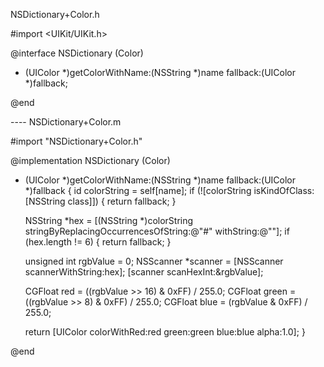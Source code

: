 NSDictionary+Color.h

#import <UIKit/UIKit.h>

@interface NSDictionary (Color)

- (UIColor *)getColorWithName:(NSString *)name fallback:(UIColor *)fallback;

@end


---- NSDictionary+Color.m


#import "NSDictionary+Color.h"

@implementation NSDictionary (Color)

- (UIColor *)getColorWithName:(NSString *)name fallback:(UIColor *)fallback {
    id colorString = self[name];
    if (![colorString isKindOfClass:[NSString class]]) {
        return fallback;
    }

    NSString *hex = [(NSString *)colorString stringByReplacingOccurrencesOfString:@"#" withString:@""];
    if (hex.length != 6) {
        return fallback;
    }

    unsigned int rgbValue = 0;
    NSScanner *scanner = [NSScanner scannerWithString:hex];
    [scanner scanHexInt:&rgbValue];

    CGFloat red = ((rgbValue >> 16) & 0xFF) / 255.0;
    CGFloat green = ((rgbValue >> 8) & 0xFF) / 255.0;
    CGFloat blue = (rgbValue & 0xFF) / 255.0;

    return [UIColor colorWithRed:red green:green blue:blue alpha:1.0];
}

@end
